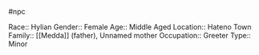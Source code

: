 #npc 

Race:: Hylian
Gender:: Female
Age:: Middle Aged
Location:: Hateno Town
Family:: [[Medda]] (father), Unnamed mother
Occupation:: Greeter
Type:: Minor
